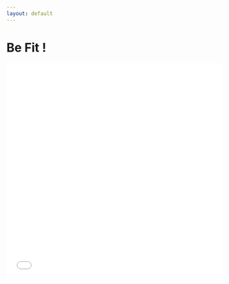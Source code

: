 ```yaml
---
layout: default
---
```

# Be Fit !

<iframe src="equip.pdf" width="100%" height="500" frameborder="0" />


---

[home](./) - [2](./page2.md) 
